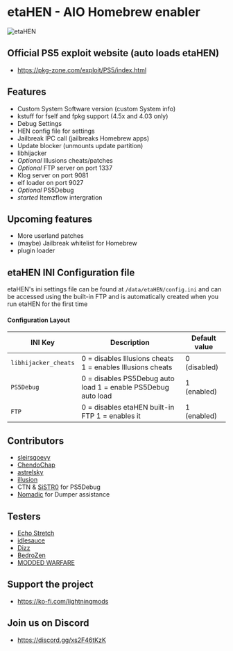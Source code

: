 # etaHEN - AIO Homebrew enabler

![etaHEN](https://github.com/LightningMods/etaHEN/blob/main/ETAHEN.png)

## Official PS5 exploit website (auto loads etaHEN)
- https://pkg-zone.com/exploit/PS5/index.html

## Features
 - Custom System Software version (custom System info)
 - kstuff for fself and fpkg support (4.5x and 4.03 only)
 - Debug Settings
 - HEN config file for settings
 - Jailbreak IPC call (jailbreaks Homebrew apps)
 - Update blocker (unmounts update partition)
 - libhijacker
 - *Optional* Illusions cheats/patches
 - *Optional* FTP server on port 1337
 - Klog server on port 9081
 - elf loader on port 9027
 - *Optional* PS5Debug
 - *started* Itemzflow intergration

## Upcoming features
 - More userland patches
 - (maybe) Jailbreak whitelist for Homebrew
 - plugin loader

## etaHEN INI Configuration file 
etaHEN's ini settings file can be found at `/data/etaHEN/config.ini` and can be accessed using the built-in FTP
and is automatically created when you run etaHEN for the first time

#### Configuration Layout 

| INI Key             | Description                                                 | Default value
|---------------------|-------------------------------------------------------------|---------------------|
| `libhijacker_cheats` | 0 = disables Illusions cheats  1 = enables Illusions cheats |  0 (disabled)     |                                         
| `PS5Debug`           | 0 = disables PS5Debug auto load 1 = enable PS5Debug auto load | 1 (enabled)     |
| `FTP`                | 0 = disables etaHEN built-in FTP 1 = enables it                | 1 (enabled)    |


## Contributors
- [sleirsgoevy](https://github.com/sleirsgoevy)
- [ChendoChap](https://github.com/ChendoChap)
- [astrelsky](https://github.com/astrelsky)
- [illusion](https://github.com/illusion0001)
- CTN & [SiSTR0](https://github.com/SiSTR0) for PS5Debug
- [Nomadic](https://github.com/jeroendev-one) for Dumper assistance 

## Testers
- [Echo Stretch](https://twitter.com/StretchEcho)
- [idlesauce](https://github.com/idlesauce)
- [Dizz](https://github.com/DizzRL)
- [BedroZen](https://twitter.com/BedroZen)
- [MODDED WARFARE](https://twitter.com/MODDED_WARFARE)

## Support the project
- https://ko-fi.com/lightningmods


## Join us on Discord
- https://discord.gg/xs2F46tKzK

